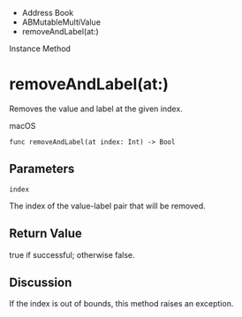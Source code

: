 

- Address Book
- ABMutableMultiValue
-  removeAndLabel(at:) 

Instance Method

# removeAndLabel(at:)

Removes the value and label at the given index.

macOS

``` source
func removeAndLabel(at index: Int) -> Bool
```

## Parameters 

`index`  

The index of the value-label pair that will be removed.

## Return Value

true if successful; otherwise false.

## Discussion

If the index is out of bounds, this method raises an exception.

